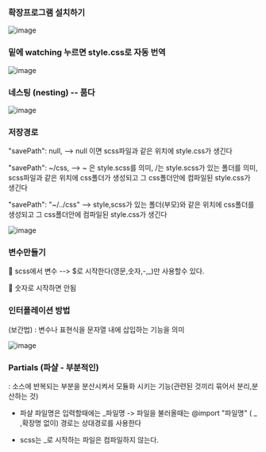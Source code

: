 ### 확장프로그램 설치하기

![image](https://github.com/OnlyREHA/sass/assets/145514740/d17732d8-fb0f-4a50-9120-8a84191f361b)

### 밑에 watching 누르면 style.css로 자동 번역

![image](https://github.com/OnlyREHA/sass/assets/145514740/dcdd6de4-d288-4a66-b2d4-59e24acdcb1e)


### 네스팅 (nesting) -- 품다

![image](https://github.com/OnlyREHA/sass/assets/145514740/3c9a294a-d920-4240-99d1-c40196f15d7a)

### 저장경로


"savePath": null, --> null 이면 scss파일과 같은 위치에 style.css가 생긴다

"savePath": ~/css, --> ~ 은 style.scss를 의미, /는 style.scss가 있는 폴더를 의미, scss파일과 같은 위치에 css폴더가 생성되고 그 css폴더안에 컴파일된 style.css가 생긴다

"savePath": "~/../css" --> style,scss가 있는 폴더(부모)와 같은 위치에 css폴더를 생성되고 그 css폴더안에 컴파일된 style.css가 생긴다

![image](https://github.com/OnlyREHA/sass/assets/145514740/1c187569-a11c-4ebe-869b-69b2e54922fa)


### 변수만들기

 📌 scss에서 변수 --> $로 시작한다(영문,숫자,-,_)만 사용할수 있다.
 
 📌 숫자로 시작하면 안됨

 ### 인터폴레이션 방법 
 
 (보간법) : 변수나 표현식을 문자열 내에 삽입하는 기능을 의미

 ![image](https://github.com/OnlyREHA/sass/assets/145514740/ac17a3f3-c82f-413b-82eb-904f5dd9deb1)

 ### Partials (파샬 - 부분적인)

 : 소스에 반복되는 부분을 분산시켜서 모듈화 시키는 기능(관련된 것끼리 묶어서 분리,분산하는 것)

 - 파샬 파일명은 입력할때에는 _파일명 -> 파일을 불러올때는 @import "파일명" ( _ ,확장명 없이) 경로는 상대경로를 사용한다

 - scss는 _로 시작하는 파일은 컴파일하지 않는다.



















